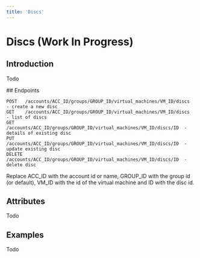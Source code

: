 ```yaml
---
title: 'Discs'
---
```


# Discs (Work In Progress)


## Introduction

Todo


## Endpoints

    POST   /accounts/ACC_ID/groups/GROUP_ID/virtual_machines/VM_ID/discs     - create a new disc
    GET    /accounts/ACC_ID/groups/GROUP_ID/virtual_machines/VM_ID/discs     - list of discs
    GET    /accounts/ACC_ID/groups/GROUP_ID/virtual_machines/VM_ID/discs/ID  - details of existing disc
    PUT    /accounts/ACC_ID/groups/GROUP_ID/virtual_machines/VM_ID/discs/ID  - update existing disc
    DELETE /accounts/ACC_ID/groups/GROUP_ID/virtual_machines/VM_ID/discs/ID  - delete disc

Replace ACC_ID with the account id or name, GROUP_ID with the group id (or default), VM_ID with the id of the virtual machine and ID with the disc id.


## Attributes

Todo


## Examples

Todo
